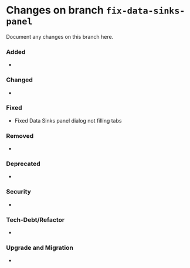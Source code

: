 # Changes on branch `fix-data-sinks-panel`
Document any changes on this branch here.
### Added
- 

### Changed
- 

### Fixed
- Fixed Data Sinks panel dialog not filling tabs

### Removed
- 

### Deprecated
- 

### Security
- 

### Tech-Debt/Refactor
- 

### Upgrade and Migration
- 

